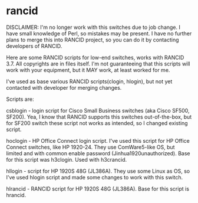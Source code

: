 # rancid
DISCLAIMER: I'm no longer work with this switches due to job change. I have small knowledge of Perl, so mistakes may be present. I have no further plans to merge this into RANCID project, so you can do it by contacting developers of RANCID.

Here are some RANCID scripts for low-end switches, works with RANCID 3.7.
All copyrights are in files itself.
I'm not guaranteeing that this scripts will work with your equipment, but it MAY work, at least worked for me.

I've used as base various RANCID scripts(clogin, hlogin), but not yet contacted with developer for merging changes.

Scripts are:

csblogin - login script for Cisco Small Business switches (aka Cisco SF500, SF200). Yea, I know that RANCID supports this switches out-of-the-box, but for SF200 switch these script not works as intended, so I changed existing script.

hoclogin - HP Office Connect login script. I've used this script for HP Office Connect switches, like HP 1920-24. They use ComWare5-like OS, but limited and with common enable password (Jinhua1920unauthorized). Base for this script was h3clogin. Used with h3crancid.

hllogin - script for HP 1920S 48G (JL386A). They use some Linux as OS, so I've used hlogin script and made some changes to work with this switch.

hlrancid - RANCID script for HP 1920S 48G (JL386A). Base for this script is hrancid.
